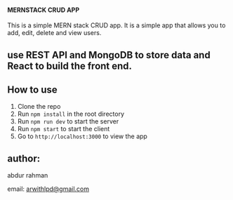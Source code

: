 #### MERNSTACK CRUD APP

This is a simple MERN stack CRUD app. It is a simple app that allows you to add, edit, delete and view users.

## use REST API and MongoDB to store data and React to build the front end.

## How to use

1. Clone the repo
2. Run `npm install` in the root directory
3. Run `npm run dev` to start the server
4. Run `npm start` to start the client
5. Go to `http://localhost:3000` to view the app

## author:

abdur rahman

email: arwithlpd@gmail.com